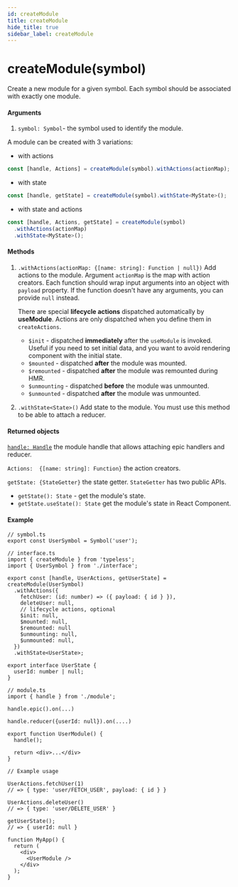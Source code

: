 ```yaml
---
id: createModule
title: createModule
hide_title: true
sidebar_label: createModule
---
```


# createModule(symbol)
Create a new module for a given symbol. Each symbol should be associated with exactly one module.  

#### Arguments
1. `symbol: Symbol`- the symbol used to identify the module.


A module can be created with 3 variations:
- with actions 
```ts
const [handle, Actions] = createModule(symbol).withActions(actionMap);
```

- with state
```ts
const [handle, getState] = createModule(symbol).withState<MyState>();
```

- with state and actions
```ts
const [handle, Actions, getState] = createModule(symbol)
  .withActions(actionMap)
  .withState<MyState>();
```

#### Methods

1. `.withActions(actionMap: {[name: string]: Function | null})` Add actions to the module. Argument `actionMap` is the map with action creators. Each function should wrap input arguments into an object with `payload` property. If the function doesn't have any arguments, you can provide `null` instead.  

   There are special **lifecycle actions** dispatched automatically by **useModule**. Actions are only dispatched when you define them in `createActions`.
    - `$init` - dispatched **immediately** after the `useModule` is invoked. Useful if you need to set initial data, and you want to avoid rendering component with the initial state.
    - `$mounted` - dispatched **after** the module was mounted.
    - `$remounted` - dispatched **after** the module was remounted during HMR.
    - `$unmounting` - dispatched **before** the module was unmounted.
    - `$unmounted` - dispatched **after** the module was unmounted. 

2. `.withState<State>()` Add state to the module. You must use this method to be able to attach a reducer.


#### Returned objects
[`handle: Handle`](/api/Handle) the module handle that allows attaching epic handlers and reducer.  

`Actions:  {[name: string]: Function}` the action creators.

`getState: {StateGetter}` the state getter. `StateGetter` has two public APIs.
  - `getState(): State` - get the module's state.
  - `getState.useState(): State` get the module's state in React Component.


#### Example

```tsx
// symbol.ts
export const UserSymbol = Symbol('user');

// interface.ts
import { createModule } from 'typeless';
import { UserSymbol } from './interface';

export const [handle, UserActions, getUserState] = createModule(UserSymbol)
  .withActions({
    fetchUser: (id: number) => ({ payload: { id } }),
    deleteUser: null,
    // lifecycle actions, optional
    $init: null,
    $mounted: null,
    $remounted: null
    $unmounting: null,
    $unmounted: null,
  })
  .withState<UserState>;

export interface UserState {
  userId: number | null;
}

// module.ts
import { handle } from './module';

handle.epic().on(...)

handle.reducer({userId: null}).on(....)

export function UserModule() {
  handle();

  return <div>...</div>
}

// Example usage

UserActions.fetchUser(1)
// => { type: 'user/FETCH_USER', payload: { id } }

UserActions.deleteUser()
// => { type: 'user/DELETE_USER' }

getUserState();
// => { userId: null }

function MyApp() {
  return (
    <div>
      <UserModule />
    </div>
  );
}
```

